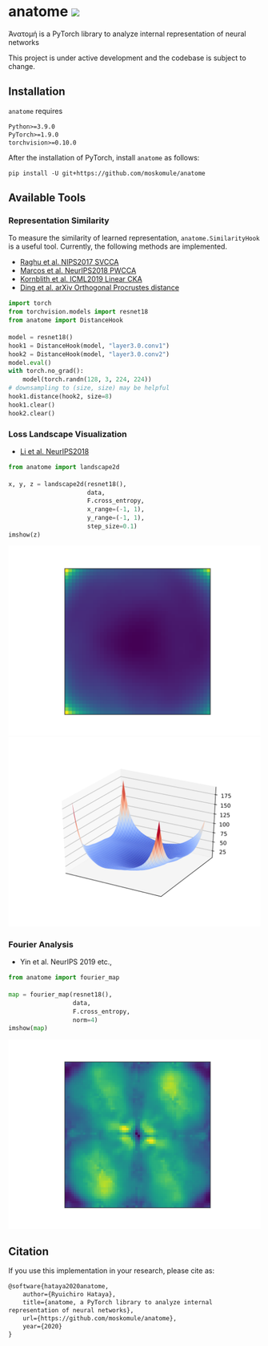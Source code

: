 # anatome ![](https://github.com/moskomule/anatome/workflows/pytest/badge.svg)

Ἀνατομή is a PyTorch library to analyze internal representation of neural networks

This project is under active development and the codebase is subject to change.

## Installation

`anatome` requires

```
Python>=3.9.0
PyTorch>=1.9.0
torchvision>=0.10.0
```

After the installation of PyTorch, install `anatome` as follows:

```
pip install -U git+https://github.com/moskomule/anatome
```

## Available Tools

### Representation Similarity

To measure the similarity of learned representation, `anatome.SimilarityHook` is a useful tool. Currently, the following
methods are implemented.

- [Raghu et al. NIPS2017 SVCCA](https://papers.nips.cc/paper/7188-svcca-singular-vector-canonical-correlation-analysis-for-deep-learning-dynamics-and-interpretability)
- [Marcos et al. NeurIPS2018 PWCCA](https://papers.nips.cc/paper/7815-insights-on-representational-similarity-in-neural-networks-with-canonical-correlation)
- [Kornblith et al. ICML2019 Linear CKA](http://proceedings.mlr.press/v97/kornblith19a.html)
- [Ding et al. arXiv Orthogonal Procrustes distance](https://arxiv.org/abs/2108.01661)

```python
import torch
from torchvision.models import resnet18
from anatome import DistanceHook

model = resnet18()
hook1 = DistanceHook(model, "layer3.0.conv1")
hook2 = DistanceHook(model, "layer3.0.conv2")
model.eval()
with torch.no_grad():
    model(torch.randn(128, 3, 224, 224))
# downsampling to (size, size) may be helpful
hook1.distance(hook2, size=8)
hook1.clear()
hook2.clear()
```

### Loss Landscape Visualization

- [Li et al. NeurIPS2018](https://papers.nips.cc/paper/7875-visualizing-the-loss-landscape-of-neural-nets)

```python
from anatome import landscape2d

x, y, z = landscape2d(resnet18(),
                      data,
                      F.cross_entropy,
                      x_range=(-1, 1),
                      y_range=(-1, 1),
                      step_size=0.1)
imshow(z)
```

![](assets/landscape2d.svg)
![](assets/landscape3d.svg)

### Fourier Analysis

- Yin et al. NeurIPS 2019 etc.,

```python
from anatome import fourier_map

map = fourier_map(resnet18(),
                  data,
                  F.cross_entropy,
                  norm=4)
imshow(map)
```

![](assets/fourier.svg)

## Citation

If you use this implementation in your research, please cite as:

```
@software{hataya2020anatome,
    author={Ryuichiro Hataya},
    title={anatome, a PyTorch library to analyze internal representation of neural networks},
    url={https://github.com/moskomule/anatome},
    year={2020}
}
```
